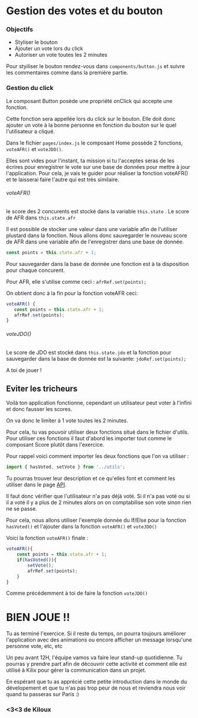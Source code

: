 # Gestion des votes et du bouton

### Objectifs

* Styliser le bouton
* Ajouter un vote lors du click
* Autoriser un vote toutes les 2 minutes

Pour styiliser le bouton rendez-vous dans `components/button.js` et suivre les commentaires comme dans la première partie.

### Gestion du click

Le composant Button posède une propriété onClick qui accepte une fonction.

Cette fonction sera appellée lors du click sur le bouton. Elle doit donc ajouter un vote à la bonne personne en fonction du bouton sur le quel l'utilisateur a cliqué.

Dans le fichier `pages/index.js` le composant Home possède 2 fonctions, `voteAFR()` et `voteJDO()`.

Elles sont vides pour l'instant, ta mission si tu l'acceptes seras de les écrires pour enregistrer le vote sur une base de données pour mettre à jour l'application. Pour cela, je vais te guider pour réaliser la fonction voteAFR\(\) et te laisserai faire l'autre qui est très similaire.

###### voteAFR\(\)

le score des 2 concurents est stocké dans la variable `this.state` . Le score de AFR dans `this.state.afr`

Il est possible de stocker une valeur dans une variable afin de l'utiliser plustard dans la fonction. Nous allons donc sauvegarder le nouveau score de AFR dans une variable afin de l'enregistrer dans une base de donnée.

```javascript
const points = this.state.afr + 1;
```

Pour sauvegarder dans la base de donnée une fonction est à ta disposition pour chaque concurent.

Pour AFR, elle s'utilise comme ceci : `afrRef.set(points);`

On obtient donc à la fin pour la fonction voteAFR ceci:

```javascript
voteAFR() {
   const points = this.state.afr + 1;
   afrRef.set(points); 
}
```

###### voteJDO\(\)

Le score de JDO est stocké dans `this.state.jdo` et la fonction pour sauvegarder dans la base de donnée est la suivante: `jdoRef.set(points);`

A toi de jouer !

## Eviter les tricheurs

Voilà ton application fonctionne, cependant un utilisateur peut voter à l'infini et donc fausser les scores.

On va donc le limiter à 1 vote toutes les 2 minutes.

Pour cela, tu vas pouvoir utiliser deux fonctions situé dans le fichier d'utils. Pour utiliser ces fonctions il faut d'abord les importer tout comme le composant Score plutôt dans l'exercice.

Pour rappel voici comment importer les deux fonctions que l'on va utiliser :

```javascript
import { hasVoted, setVote } from '../utils';
```

Tu pourras trouver leur description et ce qu'elles font et comment les utiliser dans le page [API](/api.md).

Il faut donc vérifier que l'utilisateur n'a pas déjà voté. Si il n'a pas voté ou si il a voté il y a plus de 2 minutes alors on on comptabilise son vote sinon rien ne se passe.

Pour cela, nous allons utiliser l'exemple donnée du If/Else pour la fonction `hasVoted()` et l'ajouter dans la fonction `voteAFR()` et `voteJDO()`

Voici la fonction `voteAFR()` finale :

```javascript
voteAFR(){
    const points = this.state.afr + 1;
    if(hasVoted()){
        setVote();
        afrRef.set(points);
    }
}
```

Comme précédemment à toi de faire la fonction `voteJDO()`



# BIEN JOUE !!

Tu as terminé l'exercice. Si il reste du temps, on pourra toujours améliorer l'application avec des animations ou encore afficher un message lorsqu'une personne vote, etc, etc

Un peu avant 12H, l'équipe vamos va faire leur stand-up quotidienne. Tu pourras y prendre part afin de découvrir cette activité et comment elle est utilisé à Kilix pour gérer la communication dans un projet.

En espérant que tu as apprécié cette petite introduction dans le monde du dévelopement et que tu n'as pas trop peur de nous et reviendra nous voir quand tu passeras sur Paris :\)

### &lt;3&lt;3 de Kiloux



